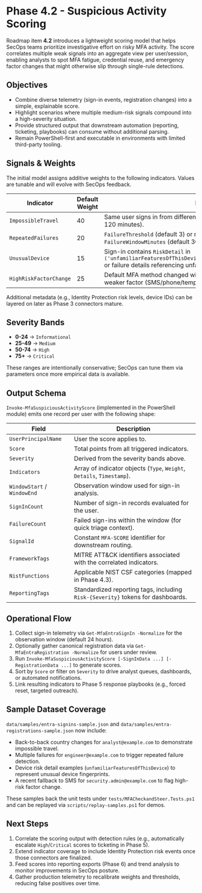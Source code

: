 # Phase 4.2 - Suspicious Activity Scoring

Roadmap item **4.2** introduces a lightweight scoring model that helps SecOps teams prioritize investigative effort on risky MFA activity. The score correlates multiple weak signals into an aggregate view per user/session, enabling analysts to spot MFA fatigue, credential reuse, and emergency factor changes that might otherwise slip through single-rule detections.

## Objectives
- Combine diverse telemetry (sign-in events, registration changes) into a simple, explainable score.
- Highlight scenarios where multiple medium-risk signals compound into a high-severity situation.
- Provide structured output that downstream automation (reporting, ticketing, playbooks) can consume without additional parsing.
- Remain PowerShell-first and executable in environments with limited third-party tooling.

## Signals & Weights
The initial model assigns additive weights to the following indicators. Values are tunable and will evolve with SecOps feedback.

| Indicator | Default Weight | Detection Criteria |
|-----------|----------------|--------------------|
| `ImpossibleTravel` | 40 | Same user signs in from different countries within `TravelWindowMinutes` (default 120 minutes). |
| `RepeatedFailures` | 20 | `FailureThreshold` (default 3) or more failed MFA attempts for a user within `FailureWindowMinutes` (default 30 minutes). |
| `UnusualDevice` | 15 | Sign-in contains `RiskDetail` in `('unfamiliarFeaturesOfThisDevice','newDevice','registerSecurityInformation')` or failure details referencing unfamiliar devices. |
| `HighRiskFactorChange` | 25 | Default MFA method changed within `RecentRegistrationDays` (default 7 days) to a weaker factor (SMS/phone/temporary password). |

Additional metadata (e.g., Identity Protection risk levels, device IDs) can be layered on later as Phase 3 connectors mature.

## Severity Bands
- **0-24** -> `Informational`
- **25-49** -> `Medium`
- **50-74** -> `High`
- **75+** -> `Critical`

These ranges are intentionally conservative; SecOps can tune them via parameters once more empirical data is available.

## Output Schema
`Invoke-MfaSuspiciousActivityScore` (implemented in the PowerShell module) emits one record per user with the following shape:

| Field | Description |
|-------|-------------|
| `UserPrincipalName` | User the score applies to. |
| `Score` | Total points from all triggered indicators. |
| `Severity` | Derived from the severity bands above. |
| `Indicators` | Array of indicator objects (`Type`, `Weight`, `Details`, `Timestamp`). |
| `WindowStart` / `WindowEnd` | Observation window used for sign-in analysis. |
| `SignInCount` | Number of sign-in records evaluated for the user. |
| `FailureCount` | Failed sign-ins within the window (for quick triage context). |
| `SignalId` | Constant `MFA-SCORE` identifier for downstream routing. |
| `FrameworkTags` | MITRE ATT&CK identifiers associated with the correlated indicators. |
| `NistFunctions` | Applicable NIST CSF categories (mapped in Phase 4.3). |
| `ReportingTags` | Standardized reporting tags, including `Risk-{Severity}` tokens for dashboards. |

## Operational Flow
1. Collect sign-in telemetry via `Get-MfaEntraSignIn -Normalize` for the observation window (default 24 hours).
2. Optionally gather canonical registration data via `Get-MfaEntraRegistration -Normalize` for users under review.
3. Run `Invoke-MfaSuspiciousActivityScore [-SignInData ...] [-RegistrationData ...]` to generate scores.
4. Sort by `Score` or filter on `Severity` to drive analyst queues, dashboards, or automated notifications.
5. Link resulting indicators to Phase 5 response playbooks (e.g., forced reset, targeted outreach).

## Sample Dataset Coverage
`data/samples/entra-signins-sample.json` and `data/samples/entra-registrations-sample.json` now include:
- Back-to-back country changes for `analyst@example.com` to demonstrate impossible travel.
- Multiple failures for `engineer@example.com` to trigger repeated failure detection.
- Device risk detail examples (`unfamiliarFeaturesOfThisDevice`) to represent unusual device fingerprints.
- A recent fallback to SMS for `security.admin@example.com` to flag high-risk factor change.

These samples back the unit tests under `tests/MFACheckandSteer.Tests.ps1` and can be replayed via `scripts/replay-samples.ps1` for demos.

## Next Steps
1. Correlate the scoring output with detection rules (e.g., automatically escalate `High`/`Critical` scores to ticketing in Phase 5).
2. Extend indicator coverage to include Identity Protection risk events once those connectors are finalized.
3. Feed scores into reporting exports (Phase 6) and trend analysis to monitor improvements in SecOps posture.
4. Gather production telemetry to recalibrate weights and thresholds, reducing false positives over time.

